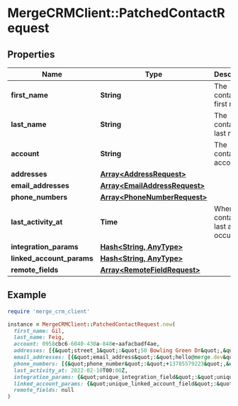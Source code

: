 # MergeCRMClient::PatchedContactRequest

## Properties

| Name | Type | Description | Notes |
| ---- | ---- | ----------- | ----- |
| **first_name** | **String** | The contact&#39;s first name. | [optional] |
| **last_name** | **String** | The contact&#39;s last name. | [optional] |
| **account** | **String** | The contact&#39;s account. | [optional] |
| **addresses** | [**Array&lt;AddressRequest&gt;**](AddressRequest.md) |  | [optional] |
| **email_addresses** | [**Array&lt;EmailAddressRequest&gt;**](EmailAddressRequest.md) |  | [optional] |
| **phone_numbers** | [**Array&lt;PhoneNumberRequest&gt;**](PhoneNumberRequest.md) |  | [optional] |
| **last_activity_at** | **Time** | When the contact&#39;s last activity occurred. | [optional] |
| **integration_params** | [**Hash&lt;String, AnyType&gt;**](AnyType.md) |  | [optional] |
| **linked_account_params** | [**Hash&lt;String, AnyType&gt;**](AnyType.md) |  | [optional] |
| **remote_fields** | [**Array&lt;RemoteFieldRequest&gt;**](RemoteFieldRequest.md) |  | [optional] |

## Example

```ruby
require 'merge_crm_client'

instance = MergeCRMClient::PatchedContactRequest.new(
  first_name: Gil,
  last_name: Feig,
  account: 0958cbc6-6040-430a-848e-aafacbadf4ae,
  addresses: [{&quot;street_1&quot;:&quot;50 Bowling Green Dr&quot;,&quot;street_2&quot;:&quot;Golden Gate Park&quot;,&quot;city&quot;:&quot;San Francisco&quot;,&quot;state&quot;:&quot;CA&quot;,&quot;postal_code&quot;:&quot;94122&quot;,&quot;country&quot;:&quot;USA&quot;,&quot;address_type&quot;:&quot;Shipping&quot;}],
  email_addresses: [{&quot;email_address&quot;:&quot;hello@merge.dev&quot;,&quot;email_address_type&quot;:&quot;Work&quot;}],
  phone_numbers: [{&quot;phone_number&quot;:&quot;+13785579223&quot;,&quot;phone_number_type&quot;:&quot;Mobile&quot;}],
  last_activity_at: 2022-02-10T00:00Z,
  integration_params: {&quot;unique_integration_field&quot;:&quot;unique_integration_field_value&quot;},
  linked_account_params: {&quot;unique_linked_account_field&quot;:&quot;unique_linked_account_field_value&quot;},
  remote_fields: null
)
```

